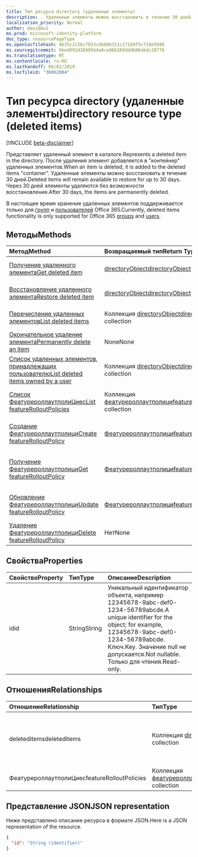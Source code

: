 ```yaml
---
title: Тип ресурса directory (удаленные элементы)
description: . Удаленные элементы можно восстановить в течение 30 дней. Через 30 дней элементы удаляются без возможности восстановления.
localization_priority: Normal
author: davidmu1
ms.prod: microsoft-identity-platform
doc_type: resourcePageType
ms.openlocfilehash: 4b35c2c56c7033cd668b311c17169f5c719e5948
ms.sourcegitcommit: bbed891d16995b4a8ce866169dddb96abdc28776
ms.translationtype: MT
ms.contentlocale: ru-RU
ms.lasthandoff: 08/02/2019
ms.locfileid: "36062084"
---
```

# <a name="directory-resource-type-deleted-items"></a><span data-ttu-id="4dfe0-105">Тип ресурса directory (удаленные элементы)</span><span class="sxs-lookup"><span data-stu-id="4dfe0-105">directory resource type (deleted items)</span></span>

[!INCLUDE [beta-disclaimer](../../includes/beta-disclaimer.md)]

<span data-ttu-id="4dfe0-106">Представляет удаленный элемент в каталоге.</span><span class="sxs-lookup"><span data-stu-id="4dfe0-106">Represents a deleted item in the directory.</span></span> <span data-ttu-id="4dfe0-107">После удаления элемент добавляется в "контейнер" удаленных элементов.</span><span class="sxs-lookup"><span data-stu-id="4dfe0-107">When an item is deleted, it is added to the deleted items "container".</span></span> <span data-ttu-id="4dfe0-108">Удаленные элементы можно восстановить в течение 30 дней.</span><span class="sxs-lookup"><span data-stu-id="4dfe0-108">Deleted items will remain available to restore for up to 30 days.</span></span> <span data-ttu-id="4dfe0-109">Через 30 дней элементы удаляются без возможности восстановления.</span><span class="sxs-lookup"><span data-stu-id="4dfe0-109">After 30 days, the items are permanently deleted.</span></span>

<span data-ttu-id="4dfe0-110">В настоящее время хранение удаленных элементов поддерживается только для [групп](group.md) и [пользователей](users.md) Office 365.</span><span class="sxs-lookup"><span data-stu-id="4dfe0-110">Currently, deleted items functionality is only supported for Office 365 [groups](group.md) and [users](users.md).</span></span>

## <a name="methods"></a><span data-ttu-id="4dfe0-111">Методы</span><span class="sxs-lookup"><span data-stu-id="4dfe0-111">Methods</span></span>

| <span data-ttu-id="4dfe0-112">Метод</span><span class="sxs-lookup"><span data-stu-id="4dfe0-112">Method</span></span>         | <span data-ttu-id="4dfe0-113">Возвращаемый тип</span><span class="sxs-lookup"><span data-stu-id="4dfe0-113">Return Type</span></span> | <span data-ttu-id="4dfe0-114">Описание</span><span class="sxs-lookup"><span data-stu-id="4dfe0-114">Description</span></span> |
|:---------------|:------------|:------------|
|[<span data-ttu-id="4dfe0-115">Получение удаленного элемента</span><span class="sxs-lookup"><span data-stu-id="4dfe0-115">Get deleted item</span></span>](../api/directory-deleteditems-get.md) | [<span data-ttu-id="4dfe0-116">directoryObject</span><span class="sxs-lookup"><span data-stu-id="4dfe0-116">directoryObject</span></span>](directoryobject.md) | <span data-ttu-id="4dfe0-117">Получает свойства удаленного элемента.</span><span class="sxs-lookup"><span data-stu-id="4dfe0-117">Gets the properties of a deleted item.</span></span> |
|[<span data-ttu-id="4dfe0-118">Восстановление удаленного элемента</span><span class="sxs-lookup"><span data-stu-id="4dfe0-118">Restore deleted item</span></span>](../api/directory-deleteditems-restore.md) |[<span data-ttu-id="4dfe0-119">directoryObject</span><span class="sxs-lookup"><span data-stu-id="4dfe0-119">directoryObject</span></span>](directoryobject.md)| <span data-ttu-id="4dfe0-120">Восстанавливает недавно удаленный элемент.</span><span class="sxs-lookup"><span data-stu-id="4dfe0-120">Restores a recently deleted item.</span></span> |
|[<span data-ttu-id="4dfe0-121">Перечисление удаленных элементов</span><span class="sxs-lookup"><span data-stu-id="4dfe0-121">List deleted items</span></span>](../api/directory-deleteditems-list.md) |<span data-ttu-id="4dfe0-122">Коллекция [directoryObject](directoryobject.md)</span><span class="sxs-lookup"><span data-stu-id="4dfe0-122">[directoryObject](directoryobject.md) collection</span></span>| <span data-ttu-id="4dfe0-123">Получает список недавно удаленных элементов.</span><span class="sxs-lookup"><span data-stu-id="4dfe0-123">Gets a list of recently deleted items.</span></span> |
|[<span data-ttu-id="4dfe0-124">Окончательное удаление элемента</span><span class="sxs-lookup"><span data-stu-id="4dfe0-124">Permanently delete an item</span></span>](../api/directory-deleteditems-delete.md) | <span data-ttu-id="4dfe0-125">None</span><span class="sxs-lookup"><span data-stu-id="4dfe0-125">None</span></span> | <span data-ttu-id="4dfe0-126">Окончательно удаляет элемент.</span><span class="sxs-lookup"><span data-stu-id="4dfe0-126">Permanently deletes an item.</span></span> |
|[<span data-ttu-id="4dfe0-127">Список удаленных элементов, принадлежащих пользователю</span><span class="sxs-lookup"><span data-stu-id="4dfe0-127">List deleted items owned by a user</span></span>](../api/directory-deleteditems-user-owned.md) | <span data-ttu-id="4dfe0-128">Коллекция [directoryObject](directoryobject.md)</span><span class="sxs-lookup"><span data-stu-id="4dfe0-128">[directoryObject](directoryobject.md) collection</span></span> | <span data-ttu-id="4dfe0-129">Список элементов каталога, принадлежащих пользователю.</span><span class="sxs-lookup"><span data-stu-id="4dfe0-129">Lists directory items owned by a user.</span></span> |
|[<span data-ttu-id="4dfe0-130">Список ФеатурероллаутполиЦиес</span><span class="sxs-lookup"><span data-stu-id="4dfe0-130">List featureRolloutPolicies</span></span>](../api/directory-list-featurerolloutpolicies.md) | <span data-ttu-id="4dfe0-131">Коллекция [феатурероллаутполици](featurerolloutpolicy.md)</span><span class="sxs-lookup"><span data-stu-id="4dfe0-131">[featureRolloutPolicy](featurerolloutpolicy.md) collection</span></span> | <span data-ttu-id="4dfe0-132">Получение списка объектов Феатурероллаутполици.</span><span class="sxs-lookup"><span data-stu-id="4dfe0-132">Retrieve a list of featureRolloutPolicy objects.</span></span> |
|[<span data-ttu-id="4dfe0-133">Создание Феатурероллаутполици</span><span class="sxs-lookup"><span data-stu-id="4dfe0-133">Create featureRolloutPolicy</span></span>](../api/directory-post-featurerolloutpolicies.md) | [<span data-ttu-id="4dfe0-134">Феатурероллаутполици</span><span class="sxs-lookup"><span data-stu-id="4dfe0-134">featureRolloutPolicy</span></span>](featurerolloutpolicy.md) | <span data-ttu-id="4dfe0-135">Создание нового объекта Феатурероллаутполици.</span><span class="sxs-lookup"><span data-stu-id="4dfe0-135">Create a new featureRolloutPolicy object.</span></span> |
| [<span data-ttu-id="4dfe0-136">Получение Феатурероллаутполици</span><span class="sxs-lookup"><span data-stu-id="4dfe0-136">Get featureRolloutPolicy</span></span>](../api/featurerolloutpolicy-get.md) | [<span data-ttu-id="4dfe0-137">Феатурероллаутполици</span><span class="sxs-lookup"><span data-stu-id="4dfe0-137">featureRolloutPolicy</span></span>](featurerolloutpolicy.md) | <span data-ttu-id="4dfe0-138">Получение свойств и связей объекта феатурероллаутполици.</span><span class="sxs-lookup"><span data-stu-id="4dfe0-138">Retrieve the properties and relationships of featurerolloutpolicy object.</span></span> |
| [<span data-ttu-id="4dfe0-139">Обновление Феатурероллаутполици</span><span class="sxs-lookup"><span data-stu-id="4dfe0-139">Update featureRolloutPolicy</span></span>](../api/featurerolloutpolicy-update.md) | [<span data-ttu-id="4dfe0-140">Феатурероллаутполици</span><span class="sxs-lookup"><span data-stu-id="4dfe0-140">featureRolloutPolicy</span></span>](featurerolloutpolicy.md) | <span data-ttu-id="4dfe0-141">Обновление свойств объекта феатурероллаутполици.</span><span class="sxs-lookup"><span data-stu-id="4dfe0-141">Update the properties of featurerolloutpolicy object.</span></span> |
| [<span data-ttu-id="4dfe0-142">Удаление Феатурероллаутполици</span><span class="sxs-lookup"><span data-stu-id="4dfe0-142">Delete featureRolloutPolicy</span></span>](../api/featurerolloutpolicy-delete.md) | <span data-ttu-id="4dfe0-143">Нет</span><span class="sxs-lookup"><span data-stu-id="4dfe0-143">None</span></span> | <span data-ttu-id="4dfe0-144">Удаление объекта Феатурероллаутполици.</span><span class="sxs-lookup"><span data-stu-id="4dfe0-144">Delete a featureRolloutPolicy object.</span></span> |

## <a name="properties"></a><span data-ttu-id="4dfe0-145">Свойства</span><span class="sxs-lookup"><span data-stu-id="4dfe0-145">Properties</span></span>
| <span data-ttu-id="4dfe0-146">Свойство</span><span class="sxs-lookup"><span data-stu-id="4dfe0-146">Property</span></span>   | <span data-ttu-id="4dfe0-147">Тип</span><span class="sxs-lookup"><span data-stu-id="4dfe0-147">Type</span></span> |<span data-ttu-id="4dfe0-148">Описание</span><span class="sxs-lookup"><span data-stu-id="4dfe0-148">Description</span></span>|
|:---------------|:--------|:----------|
|<span data-ttu-id="4dfe0-149">id</span><span class="sxs-lookup"><span data-stu-id="4dfe0-149">id</span></span>|<span data-ttu-id="4dfe0-150">String</span><span class="sxs-lookup"><span data-stu-id="4dfe0-150">String</span></span>| <span data-ttu-id="4dfe0-151">Уникальный идентификатор объекта, например 12345678-9abc-def0-1234-56789abcde.</span><span class="sxs-lookup"><span data-stu-id="4dfe0-151">A unique identifier for the object; for example, 12345678-9abc-def0-1234-56789abcde.</span></span> <span data-ttu-id="4dfe0-152">Ключ.</span><span class="sxs-lookup"><span data-stu-id="4dfe0-152">Key.</span></span> <span data-ttu-id="4dfe0-153">Значение null не допускается.</span><span class="sxs-lookup"><span data-stu-id="4dfe0-153">Not nullable.</span></span> <span data-ttu-id="4dfe0-154">Только для чтения.</span><span class="sxs-lookup"><span data-stu-id="4dfe0-154">Read-only.</span></span>|

## <a name="relationships"></a><span data-ttu-id="4dfe0-155">Отношения</span><span class="sxs-lookup"><span data-stu-id="4dfe0-155">Relationships</span></span>
| <span data-ttu-id="4dfe0-156">Отношение</span><span class="sxs-lookup"><span data-stu-id="4dfe0-156">Relationship</span></span> | <span data-ttu-id="4dfe0-157">Тип</span><span class="sxs-lookup"><span data-stu-id="4dfe0-157">Type</span></span>   |<span data-ttu-id="4dfe0-158">Описание</span><span class="sxs-lookup"><span data-stu-id="4dfe0-158">Description</span></span>|
|:---------------|:--------|:----------|
|<span data-ttu-id="4dfe0-159">deleteditems</span><span class="sxs-lookup"><span data-stu-id="4dfe0-159">deleteditems</span></span>|<span data-ttu-id="4dfe0-160">Коллекция [directoryObject](directoryobject.md)</span><span class="sxs-lookup"><span data-stu-id="4dfe0-160">[directoryObject](directoryobject.md) collection</span></span>| <span data-ttu-id="4dfe0-161">Недавно удаленные элементы.</span><span class="sxs-lookup"><span data-stu-id="4dfe0-161">Recently deleted items.</span></span> <span data-ttu-id="4dfe0-162">Только для чтения.</span><span class="sxs-lookup"><span data-stu-id="4dfe0-162">Read-only.</span></span> <span data-ttu-id="4dfe0-163">Допускается значение null.</span><span class="sxs-lookup"><span data-stu-id="4dfe0-163">Nullable.</span></span>|
|<span data-ttu-id="4dfe0-164">ФеатурероллаутполиЦиес</span><span class="sxs-lookup"><span data-stu-id="4dfe0-164">featureRolloutPolicies</span></span>|<span data-ttu-id="4dfe0-165">Коллекция [феатурероллаутполици](featurerolloutpolicy.md)</span><span class="sxs-lookup"><span data-stu-id="4dfe0-165">[featureRolloutPolicy](featurerolloutpolicy.md) collection</span></span>| <span data-ttu-id="4dfe0-166">Допускается значение null.</span><span class="sxs-lookup"><span data-stu-id="4dfe0-166">Nullable.</span></span>|

## <a name="json-representation"></a><span data-ttu-id="4dfe0-167">Представление JSON</span><span class="sxs-lookup"><span data-stu-id="4dfe0-167">JSON representation</span></span>
<span data-ttu-id="4dfe0-168">Ниже представлено описание ресурса в формате JSON.</span><span class="sxs-lookup"><span data-stu-id="4dfe0-168">Here is a JSON representation of the resource.</span></span>

<!-- {
  "blockType": "resource",
  "keyProperty":"id",
  "optionalProperties": [

  ],
  "@odata.type": "microsoft.graph.directory"
}-->

```json
{
  "id": "String (identifier)"
}
```

<!-- uuid: 8fcb5dbc-d5aa-4681-8e31-b001d5168d79
2015-10-25 14:57:30 UTC -->
<!--
{
  "type": "#page.annotation",
  "description": "directory resource",
  "keywords": "",
  "section": "documentation",
  "tocPath": "",
  "suppressions": []
}
-->
